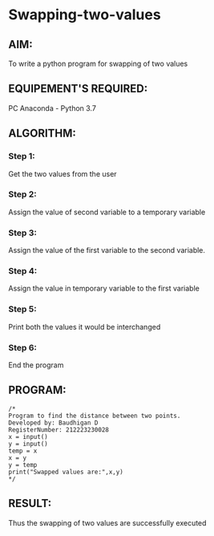 # Swapping-two-values
## AIM:
To write a python program for swapping of two values
## EQUIPEMENT'S REQUIRED: 
PC
Anaconda - Python 3.7
## ALGORITHM: 
### Step 1:
Get the two values from the user
### Step 2: 
Assign the value of second variable to a temporary variable 
### Step 3: 
Assign the value of the first variable to the second variable.
### Step 4:  
Assign the value in temporary variable to the first variable
### Step 5: 
Print both the values it would be interchanged
### Step 6: 
End the program
## PROGRAM:
```
/*
Program to find the distance between two points.
Developed by: Baudhigan D
RegisterNumber: 212223230028
x = input()
y = input()
temp = x
x = y
y = temp
print("Swapped values are:",x,y)
*/
```

## RESULT:
Thus the swapping of two values are successfully executed




